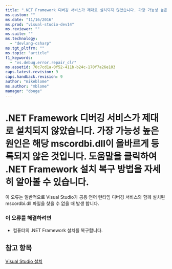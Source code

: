 ```yaml
---
title: ".NET Framework 디버깅 서비스가 제대로 설치되지 않았습니다. 가장 가능성 높은 원인은 해당 mscordbi.dll이 올바르게 등록되지 않은 것입니다. 도움말을 클릭하여 .NET Framework 설치 복구 방법을 자세히 알아볼 수 있습니다. | Microsoft Docs"
ms.custom: ""
ms.date: "11/16/2016"
ms.prod: "visual-studio-dev14"
ms.reviewer: ""
ms.suite: ""
ms.technology: 
  - "devlang-csharp"
ms.tgt_pltfrm: ""
ms.topic: "article"
f1_keywords: 
  - "vs.debug.error.repair_clr"
ms.assetid: 70c7cd1a-0f52-411b-b24c-170f7a26e103
caps.latest.revision: 9
caps.handback.revision: 9
author: "mikeblome"
ms.author: "mblome"
manager: "douge"
---
```

# .NET Framework 디버깅 서비스가 제대로 설치되지 않았습니다. 가장 가능성 높은 원인은 해당 mscordbi.dll이 올바르게 등록되지 않은 것입니다. 도움말을 클릭하여 .NET Framework 설치 복구 방법을 자세히 알아볼 수 있습니다.
이 오류는 일반적으로 Visual Studio가 공용 언어 런타임 디버깅 서비스와 함께 설치된 mscordbi.dll 파일을 찾을 수 없을 때 발생 합니다.  
  
### 이 오류를 해결하려면  
  
-   컴퓨터의 .NET Framework 설치를 복구합니다.  
  
## 참고 항목  
 [Visual Studio 설치](../Topic/Installing%20Visual%20Studio%202015.md)